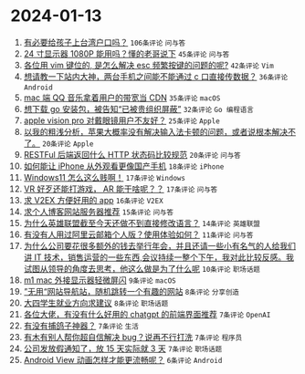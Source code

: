 # 2024-01-13

1. [有必要给孩子上台湾户口吗？](https://www.v2ex.com/t/1008325) `106条评论` `问与答`
1. [24 寸显示器 1080P 能用吗？懂的老哥说下](https://www.v2ex.com/t/1008267) `45条评论` `问与答`
1. [各位用 vim 键位的, 是怎么解决 esc 频繁按键的问题的呢?](https://www.v2ex.com/t/1008294) `42条评论` `Vim`
1. [想请教一下站内大神，两台手机之间能不能通过 c 口直接传数据？](https://www.v2ex.com/t/1008307) `36条评论` `Android`
1. [mac 端 QQ 音乐拿着用户的带宽当 CDN](https://www.v2ex.com/t/1008319) `35条评论` `macOS`
1. [想下载 go 安装包，被告知“已被贵组织屏蔽”](https://www.v2ex.com/t/1008273) `32条评论` `Go 编程语言`
1. [apple vision pro 对戴眼镜用户不友好？](https://www.v2ex.com/t/1008265) `25条评论` `Apple`
1. [以我的粗浅分析，苹果大概率没有解决输入法卡顿的问题，或者说根本解决不了。](https://www.v2ex.com/t/1008334) `20条评论` `Apple`
1. [RESTFul 后端返回什么 HTTP 状态码比较规范](https://www.v2ex.com/t/1008308) `20条评论` `问与答`
1. [如何能让 iPhone 从外观看更像国产手机](https://www.v2ex.com/t/1008276) `18条评论` `iPhone`
1. [Windows11 怎么这么贱啊！](https://www.v2ex.com/t/1008375) `17条评论` `Windows`
1. [VR 好歹还能打游戏， AR 能干啥呢？？](https://www.v2ex.com/t/1008263) `17条评论` `问与答`
1. [求 V2EX 方便好用的 app](https://www.v2ex.com/t/1008286) `16条评论` `V2EX`
1. [求个人博客网站服务器推荐](https://www.v2ex.com/t/1008361) `15条评论` `问与答`
1. [为什么英雄联盟截至今天还做不到直接修改语言？](https://www.v2ex.com/t/1008329) `14条评论` `英雄联盟`
1. [有没有人用过阿里云邮箱个人版？使用体验如何？](https://www.v2ex.com/t/1008290) `11条评论` `问与答`
1. [为什么公司要花很多额外的钱去举行年会，并且还请一些小有名气的人给我们讲 IT 技术，销售运营的一些东西,会议持续一整个下午，我对此比较反感。我试图从领导的角度去思考，他这么做是为了什么呢](https://www.v2ex.com/t/1008357) `10条评论` `职场话题`
1. [m1 mac 外接显示器轻微屏闪](https://www.v2ex.com/t/1008337) `9条评论` `macOS`
1. [”无用“网站导航站，随机跳转一个有趣的网站](https://www.v2ex.com/t/1008327) `8条评论` `分享创造`
1. [大四学生就业方向求建议](https://www.v2ex.com/t/1008284) `8条评论` `职场话题`
1. [各位大佬，有没有什么好用的 chatgpt 的前端界面推荐](https://www.v2ex.com/t/1008339) `7条评论` `OpenAI`
1. [有没有捕鸽子神器？](https://www.v2ex.com/t/1008314) `7条评论` `生活`
1. [有木有别人帮你超自信解决 bug？说再不行打洗](https://www.v2ex.com/t/1008301) `7条评论` `程序员`
1. [公司发放假通知了，放 15 天实际就 3 天](https://www.v2ex.com/t/1008281) `7条评论` `职场话题`
1. [Android View 动画怎样才能更流畅呢？](https://www.v2ex.com/t/1008359) `6条评论` `Android`
